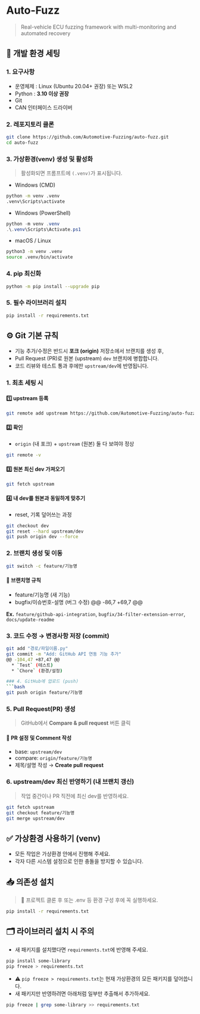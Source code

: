 # Auto-Fuzz
> Real-vehicle ECU fuzzing framework with multi-monitoring and automated recovery

## 🚀 개발 환경 세팅
### 1. 요구사항
* 운영체제 : Linux (Ubuntu 20.04+ 권장) 또는 WSL2
* Python : **3.10 이상 권장**
* Git
* CAN 인터페이스 드라이버

### 2. 레포지토리 클론
```bash
git clone https://github.com/Automotive-Fuzzing/auto-fuzz.git
cd auto-fuzz
```

### 3. 가상환경(venv) 생성 및 활성화
> 활성화되면 프롬프트에 `(.venv)`가 표시됩니다.
* Windows (CMD)
```bash
python -m venv .venv
.venv\Scripts\activate
```

* Windows (PowerShell)
```powershell
python -m venv .venv
.\.venv\Scripts\Activate.ps1
```

* macOS / Linux
```bash
python3 -m venv .venv
source .venv/bin/activate
```

### 4. pip 최신화
```bash
python -m pip install --upgrade pip
```

### 5. 필수 라이브러리 설치
```bash
pip install -r requirements.txt
```

## ⚙️ Git 기본 규칙
* 기능 추가/수정은 반드시 **포크 (origin)** 저장소에서 브랜치를 생성 후,
* Pull Request (PR)로 원본 (upstream) `dev` 브랜치에 병합합니다.
* 코드 리뷰와 테스트 통과 후에만 `upstream/dev`에 반영됩니다.

### 1. 최초 세팅 시
#### 1️⃣ upstream 등록
```bash
git remote add upstream https://github.com/Automotive-Fuzzing/auto-fuzz.git
```

#### 2️⃣ 확인
* `origin` (내 포크) + `upstream` (원본) 둘 다 보여야 정상
```bash
git remote -v
```

#### 3️⃣ 원본 최신 dev 가져오기
```bash
git fetch upstream
```
#### 4️⃣ 내 dev를 원본과 동일하게 맞추기
* reset, 기록 덮어쓰는 과정
```bash
git checkout dev
git reset --hard upstream/dev
git push origin dev --force
```

### 2. 브랜치 생성 및 이동
```bash
git switch -c feature/기능명
```

#### 🌿 브랜치명 규칙
* feature/기능명 (새 기능)
* bugfix/이슈번호-설명 (버그 수정)
@@ -86,7 +69,7 @@

**Ex.** `feature/github-api-integration`, `bugfix/34-filter-extension-error`, `docs/update-readme`

### 3. 코드 수정 → 변경사항 저장 (commit)
```bash
git add "경로/파일이름.py"
git commit -m "Add: GitHub API 연동 기능 추가"
@@ -104,47 +87,47 @@
  * `Test` (테스트)
  * `Chore` (환경/설정)

### 4. GitHub에 업로드 (push)
```bash
git push origin feature/기능명
```

### 5. Pull Request(PR) 생성
> GitHub에서 **Compare & pull request** 버튼 클릭

#### 📌 PR 설정 및 Comment 작성
* base: `upstream/dev`
* compare: `origin/feature/기능명`
* 제목/설명 작성 → **Create pull request**

### 6. upstream/dev 최신 반영하기 (내 브랜치 갱신)
> 작업 중간이나 PR 직전에 최신 dev를 반영하세요.

```bash
git fetch upstream
git checkout feature/기능명
git merge upstream/dev
```

## ✅ 가상환경 사용하기 (venv)
* 모든 작업은 가상환경 안에서 진행해 주세요.
* 각자 다른 시스템 설정으로 인한 충돌을 방지할 수 있습니다.

## 📥 의존성 설치
> 🔁 프로젝트 클론 후 또는 .env 등 환경 구성 후에 꼭 실행하세요.
```bash
pip install -r requirements.txt
```

## 🗂️ 라이브러리 설치 시 주의
* 새 패키지를 설치했다면 `requirements.txt`에 반영해 주세요.
```bash
pip install some-library
pip freeze > requirements.txt
```

* ⚠️ `pip freeze > requirements.txt`는 현재 가상환경의 모든 패키지를 덮어씁니다. 
* 새 패키지만 반영하려면 아래처럼 일부만 추출해서 추가하세요.
```bash
pip freeze | grep some-library >> requirements.txt
```
